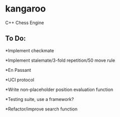 kangaroo
========

C++ Chess Engine

<h2>To Do:</h2>

*Implement checkmate

*Implement stalemate/3-fold repetition/50 move rule

*En Passant

*UCI protocol

*Write non-placeholder position evaluation function

*Testing suite, use a framework?

*Refactor/improve search function
